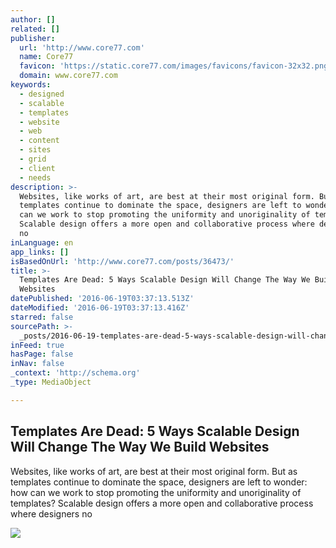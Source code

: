 ```yaml
---
author: []
related: []
publisher:
  url: 'http://www.core77.com'
  name: Core77
  favicon: 'https://static.core77.com/images/favicons/favicon-32x32.png'
  domain: www.core77.com
keywords:
  - designed
  - scalable
  - templates
  - website
  - web
  - content
  - sites
  - grid
  - client
  - needs
description: >-
  Websites, like works of art, are best at their most original form. But as
  templates continue to dominate the space, designers are left to wonder: how
  can we work to stop promoting the uniformity and unoriginality of templates?
  Scalable design offers a more open and collaborative process where designers
  no
inLanguage: en
app_links: []
isBasedOnUrl: 'http://www.core77.com/posts/36473/'
title: >-
  Templates Are Dead: 5 Ways Scalable Design Will Change The Way We Build
  Websites
datePublished: '2016-06-19T03:37:13.513Z'
dateModified: '2016-06-19T03:37:13.416Z'
starred: false
sourcePath: >-
  _posts/2016-06-19-templates-are-dead-5-ways-scalable-design-will-change-the-w.md
inFeed: true
hasPage: false
inNav: false
_context: 'http://schema.org'
_type: MediaObject

---
```

<article style=""><h1>Templates Are Dead: 5 Ways Scalable Design Will Change The Way We Build Websites</h1><p>Websites, like works of art, are best at their most original form. But as templates continue to dominate the space, designers are left to wonder: how can we work to stop promoting the uniformity and unoriginality of templates? Scalable design offers a more open and collaborative process where designers no</p><img src="http://s3files.core77.com/blog/images/lead_n_spotlight/lead_400_36473_.png" /></article>